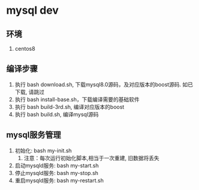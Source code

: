 # mysql dev

## 环境
1. centos8

## 编译步骤
1. 执行 bash download.sh, 下载mysql8.0源码，及对应版本的boost源码. 如已下载, 请跳过
2. 执行 bash install-base.sh，下载编译需要的基础软件
3. 执行 bash build-3rd.sh, 编译对应版本的boost
4. 执行 bash build.sh, 编译mysql源码

## mysql服务管理
1. 初始化: bash my-init.sh
   1. 注意：每次运行初始化脚本,相当于一次重建, 旧数据将丢失
2. 启动mysqld服务: bash my-start.sh
3. 停止mysqld服务: bash my-stop.sh
4. 重启mysqld服务: bash my-restart.sh


